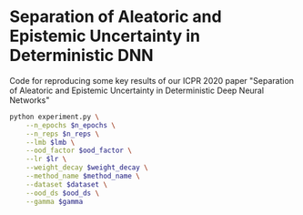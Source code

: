 # Separation of Aleatoric and Epistemic Uncertainty in Deterministic DNN
Code for reproducing some key results of our ICPR 2020 paper "Separation of Aleatoric and Epistemic
Uncertainty in Deterministic Deep Neural Networks"

```bash
python experiment.py \
    --n_epochs $n_epochs \
    --n_reps $n_reps \
    --lmb $lmb \
    --ood_factor $ood_factor \
    --lr $lr \
    --weight_decay $weight_decay \
    --method_name $method_name \
    --dataset $dataset \
    --ood_ds $ood_ds \
    --gamma $gamma
```
